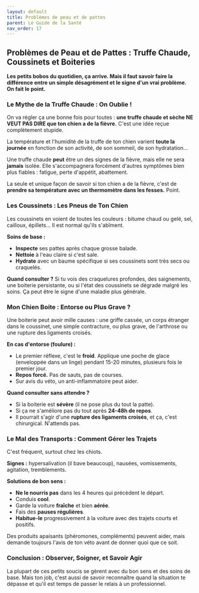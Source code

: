 ```yaml
---
layout: default
title: Problèmes de peau et de pattes
parent: Le Guide de la Santé
nav_order: 17
---
```


## **Problèmes de Peau et de Pattes : Truffe Chaude, Coussinets et Boiteries**

**Les petits bobos du quotidien, ça arrive. Mais il faut savoir faire la différence entre un simple désagrément et le signe d'un vrai problème. On fait le point.**

### **Le Mythe de la Truffe Chaude : On Oublie !**

On va régler ça une bonne fois pour toutes : **une truffe chaude et sèche NE VEUT PAS DIRE que ton chien a de la fièvre.** C'est une idée reçue complètement stupide.

La température et l'humidité de la truffe de ton chien varient **toute la journée** en fonction de son activité, de son sommeil, de son hydratation...

Une truffe chaude **peut** être un des signes de la fièvre, mais elle ne sera **jamais** isolée. Elle s'accompagnera forcément d'autres symptômes bien plus fiables : fatigue, perte d'appétit, abattement.

La seule et unique façon de savoir si ton chien a de la fièvre, c'est de **prendre sa température avec un thermomètre dans les fesses.** Point.

### **Les Coussinets : Les Pneus de Ton Chien**

Les coussinets en voient de toutes les couleurs : bitume chaud ou gelé, sel, cailloux, épillets... Il est normal qu'ils s'abîment.

**Soins de base :**
- **Inspecte** ses pattes après chaque grosse balade.
- **Nettoie** à l'eau claire si c'est sale.
- **Hydrate** avec un baume spécifique si ses coussinets sont très secs ou craquelés.

**Quand consulter ?** Si tu vois des craquelures profondes, des saignements, une boiterie persistante, ou si l'état des coussinets se dégrade malgré les soins. Ça peut être le signe d'une maladie plus générale.

### **Mon Chien Boite : Entorse ou Plus Grave ?**

Une boiterie peut avoir mille causes : une griffe cassée, un corps étranger dans le coussinet, une simple contracture, ou plus grave, de l'arthrose ou une rupture des ligaments croisés.

**En cas d'entorse (foulure) :**
- Le premier réflexe, c'est le **froid**. Applique une poche de glace (enveloppée dans un linge) pendant 15-20 minutes, plusieurs fois le premier jour.
- **Repos forcé.** Pas de sauts, pas de courses.
- Sur avis du véto, un anti-inflammatoire peut aider.

**Quand consulter sans attendre ?**
- Si la boiterie est **sévère** (il ne pose plus du tout la patte).
- Si ça ne s'améliore pas du tout après **24-48h de repos**.
- Il pourrait s'agir d'une **rupture des ligaments croisés**, et ça, c'est chirurgical. N'attends pas.

### **Le Mal des Transports : Comment Gérer les Trajets**

C'est fréquent, surtout chez les chiots.

**Signes :** hypersalivation (il bave beaucoup), nausées, vomissements, agitation, tremblements.

**Solutions de bon sens :**
- **Ne le nourris pas** dans les 4 heures qui précèdent le départ.
- Conduis **cool**.
- Garde la voiture **fraîche** et bien **aérée**.
- Fais des **pauses régulières**.
- **Habitue-le** progressivement à la voiture avec des trajets courts et positifs.

Des produits apaisants (phéromones, compléments) peuvent aider, mais demande toujours l'avis de ton véto avant de donner quoi que ce soit.

### **Conclusion : Observer, Soigner, et Savoir Agir**

La plupart de ces petits soucis se gèrent avec du bon sens et des soins de base. Mais ton job, c'est aussi de savoir reconnaître quand la situation te dépasse et qu'il est temps de passer le relais à un professionnel. 